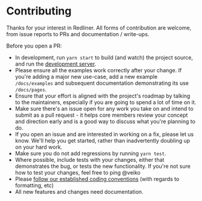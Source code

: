 # Contributing

Thanks for your interest in Redliner. All forms of contribution are
welcome, from issue reports to PRs and documentation / write-ups.

Before you open a PR:

* In development, run `yarn start` to build (and watch) the project source, and run
the [development server](http://localhost:8000).
* Please ensure all the examples work correctly after your change. If you're
adding a major new use-case, add a new example `/docs/examples` and subsequent documentation demonstrating its use `/docs/pages`.
* Ensure that your effort is aligned with the project's roadmap by talking to
the maintainers, especially if you are going to spend a lot of time on it.
* Make sure there's an issue open for any work you take on and intend to submit
as a pull request - it helps core members review your concept and direction
early and is a good way to discuss what you're planning to do.
* If you open an issue and are interested in working on a fix, please let us
know. We'll help you get started, rather than inadvertently doubling up on your hard work.
* Make sure you do not add regressions by running `yarn test`.
* Where possible, include tests with your changes, either that demonstrates the
bug, or tests the new functionality. If you're not sure how to test your
changes, feel free to ping @veiko
* Please [follow our established coding conventions](https://github.com/keystonejs/keystone/wiki/Coding-Standards)
(with regards to formatting, etc)
* All new features and changes need documentation.
